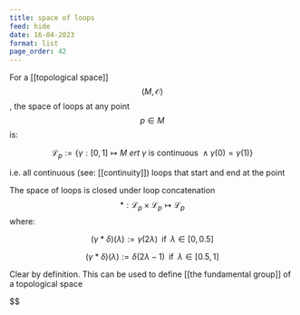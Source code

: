 ```yaml
---
title: space of loops
feed: hide
date: 16-04-2023
format: list
page_order: 42
---
```



For a [[topological space]] $$(M, \mathcal O)$$, the space of loops at any point $$p\in M$$ is: 

$$
\mathscr L_p := \{\gamma:[0,1]\mapsto M\ ert\ \gamma\ \text{is continuous} \ \land \gamma(0) = \gamma(1)\}
$$

i.e. all continuous (see: [[continuity]]) loops that start and end at the point

The space of loops is closed under loop concatenation $$\ast: \mathscr L_p \times \mathscr L_p \mapsto \mathscr L_p$$ where:

$$
(\gamma\ast\delta)(\lambda):=\gamma(2\lambda) \;\; \text{if}  \;\; \lambda\in[0,0.5]
$$



$$(\gamma\ast\delta)(\lambda):=\delta(2\lambda-1) \;\; \text{if}  \;\; \lambda\in[0.5,1]$$


Clear by definition. This can be used to define [[the fundamental group]] of a topological space

$$